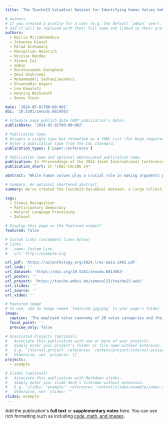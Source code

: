 ```yaml
---
title: 'The Touché23-ValueEval Dataset for Identifying Human Values behind Arguments'

# Authors
# If you created a profile for a user (e.g. the default `admin` user), write the username (folder name) here
# and it will be replaced with their full name and linked to their profile.
authors:
  - Nailia Mirzakhmedova
  - Johannes Kiesel
  - Milad Alshomary
  - Maximilian Heinrich
  - Nicolas Handke
  - Xiaoni Cai
  - admin
  - Doratossadat Dastgheib
  - Omid Ghahroodi
  - MohammadAli SadraeiJavaheri
  - Ehsaneddin Asgari
  - Lea Kawaletz
  - Henning Wachsmuth
  - Benno Stein

date: '2024-05-01T00:00:00Z'
doi: '10.5281/zenodo.6814563'

# Schedule page publish date (NOT publication's date).
publishDate: '2024-05-01T00:00:00Z'

# Publication type.
# Accepts a single type but formatted as a YAML list (for Hugo requirements).
# Enter a publication type from the CSL standard.
publication_types: ['paper-conference']

# Publication name and optional abbreviated publication name.
publication: In *Proceedings of the 2024 Joint International Conference on Computational Linguistics, Language Resources and Evaluation (LREC-COLING 2024)*
publication_short: In *LREC-COLING 24*

abstract: "While human values play a crucial role in making arguments persuasive, we currently lack the necessary extensive datasets to develop methods for analyzing the values underlying these arguments on a large scale. To address this gap, we present the Touché23-ValueEval dataset, an expansion of the Webis-ArgValues-22 dataset. We collected and annotated an additional 4780 new arguments, doubling the dataset’s size to 9324 arguments. These arguments were sourced from six diverse sources, covering religious texts, community discussions, free-text arguments, newspaper editorials, and political debates. Each argument is annotated by three crowdworkers for 54 human values, following the methodology established in the original dataset. The Touché23-ValueEval dataset was utilized in the SemEval 2023 Task 4. ValueEval: Identification of Human Values behind Arguments, where an ensemble of transformer models demonstrated state-of-the-art performance. Furthermore, our experiments show that a fine-tuned large language model, Llama-2-7B, achieves comparable results."

# Summary. An optional shortened abstract.
summary: We've created the Touché23-ValueEval dataset, a large collection of over 9,300 arguments annotated with 54 human values, to help develop methods for analyzing the values that make arguments persuasive. Our dataset, which more than doubles the size of its predecessor, has already been used to achieve state-of-the-art results in identifying human values behind arguments, and has shown promising performance with large language models like Llama-2-7B.

tags:
  - Stance Recognition
  - Participatory Democracy
  - Natural Language Processing
  - Dataset

# Display this page in the Featured widget?
featured: false

# Custom links (uncomment lines below)
# links:
# - name: Custom Link
#   url: http://example.org

url_pdf: 'https://aclanthology.org/2024.lrec-main.1402.pdf'
url_code: ''
url_dataset: 'https://doi.org/10.5281/zenodo.6814563'
url_poster: ''
url_project: 'https://touche.webis.de/semeval23/touche23-web/'
url_slides: ''
url_source: ''
url_video: ''

# Featured image
# To use, add an image named `featured.jpg/png` to your page's folder.
image:
  caption: 'The employed value taxonomy of 20 value categories and their associated 54 values'
  focal_point: ''
  preview_only: false

# Associated Projects (optional).
#   Associate this publication with one or more of your projects.
#   Simply enter your project's folder or file name without extension.
#   E.g. `internal-project` references `content/project/internal-project/index.md`.
#   Otherwise, set `projects: []`.
projects:
  - example

# Slides (optional).
#   Associate this publication with Markdown slides.
#   Simply enter your slide deck's filename without extension.
#   E.g. `slides: "example"` references `content/slides/example/index.md`.
#   Otherwise, set `slides: ""`.
slides: example
---
```


Add the publication's **full text** or **supplementary notes** here. You can use rich formatting such as including [code, math, and images](https://docs.hugoblox.com/content/writing-markdown-latex/).
